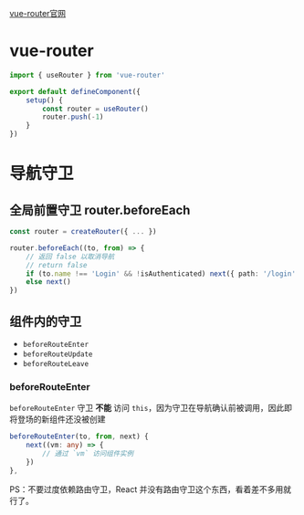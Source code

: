 [vue-router官网](https://router.vuejs.org/zh/introduction.html "vue-router")

# vue-router

```typescript
import { useRouter } from 'vue-router'

export default defineComponent({
    setup() {
        const router = useRouter()
        router.push(-1)
    }
})
```



# 导航守卫

## 全局前置守卫 router.beforeEach

```typescript
const router = createRouter({ ... })

router.beforeEach((to, from) => {
    // 返回 false 以取消导航
    // return false
    if (to.name !== 'Login' && !isAuthenticated) next({ path: '/login' })
	else next()
})
```



## 组件内的守卫

- `beforeRouteEnter`
- `beforeRouteUpdate`
- `beforeRouteLeave`



### beforeRouteEnter

`beforeRouteEnter` 守卫 **不能** 访问 `this`，因为守卫在导航确认前被调用，因此即将登场的新组件还没被创建

```typescript
beforeRouteEnter(to, from, next) {
    next((vm: any) => {
        // 通过 `vm` 访问组件实例
    })
},
```



PS：不要过度依赖路由守卫，React 并没有路由守卫这个东西，看着差不多用就行了。